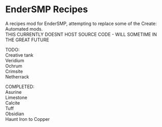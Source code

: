 # EnderSMP Recipes
A recipes mod for EnderSMP, attempting to replace some of the Create: Automated mods.\
THIS CURRENTLY DOESNT HOST SOURCE CODE - WILL SOMETIME IN THE GREAT FUTURE

TODO: <br />
Creative tank <br />
Veridium <br />
Ochrum <br />
Crimsite <br />
Netherrack <br />

COMPLETED: <br />
Asurine <br />
Limestone <br />
Calcite <br />
Tuff <br />
Obsidian <br />
Haunt Iron to Copper
